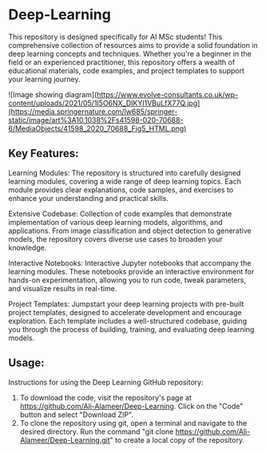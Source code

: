 # Deep-Learning
This repository is designed specifically for AI MSc students! This comprehensive collection of resources aims to provide a solid foundation in deep learning concepts and techniques. Whether you're a beginner in the field or an experienced practitioner, this repository offers a wealth of educational materials, code examples, and project templates to support your learning journey.

![Image showing diagram](https://www.evolve-consultants.co.uk/wp-content/uploads/2021/05/1I5O6NX_DIKYI1VBuLfX77Q.jpg](https://media.springernature.com/lw685/springer-static/image/art%3A10.1038%2Fs41598-020-70688-6/MediaObjects/41598_2020_70688_Fig5_HTML.png)

## Key Features:

Learning Modules: The repository is structured into carefully designed learning modules, covering a wide range of deep learning topics. Each module provides clear explanations, code samples, and exercises to enhance your understanding and practical skills.

Extensive Codebase: Collection of code examples that demonstrate implementation of various deep learning models, algorithms, and applications. From image classification and object detection to generative models, the repository covers diverse use cases to broaden your knowledge.

Interactive Notebooks: Interactive Jupyter notebooks that accompany the learning modules. These notebooks provide an interactive environment for hands-on experimentation, allowing you to run code, tweak parameters, and visualize results in real-time.

Project Templates: Jumpstart your deep learning projects with pre-built project templates, designed to accelerate development and encourage exploration. Each template includes a well-structured codebase, guiding you through the process of building, training, and evaluating deep learning models.


## Usage:

Instructions for using the Deep Learning GitHub repository:

1. To download the code, visit the repository's page at https://github.com/Ali-Alameer/Deep-Learning. Click on the "Code" button and select "Download ZIP".
2. To clone the repository using git, open a terminal and navigate to the desired directory. Run the command "git clone https://github.com/Ali-Alameer/Deep-Learning.git" to create a local copy of the repository.
